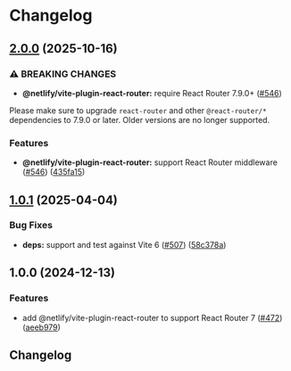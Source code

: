 # Changelog

## [2.0.0](https://github.com/netlify/remix-compute/compare/vite-plugin-react-router-v1.0.1...vite-plugin-react-router-v2.0.0) (2025-10-16)

### ⚠ BREAKING CHANGES

* **@netlify/vite-plugin-react-router:** require React Router 7.9.0+ ([#546](https://github.com/netlify/remix-compute/issues/546))

Please make sure to upgrade `react-router` and other `@react-router/*` dependencies to 7.9.0 or later. Older versions are no longer supported.

### Features

* **@netlify/vite-plugin-react-router:** support React Router middleware ([#546](https://github.com/netlify/remix-compute/issues/546)) ([435fa15](https://github.com/netlify/remix-compute/commit/435fa158d80d78e86b0259c3a668c774ef70c565))

## [1.0.1](https://github.com/netlify/remix-compute/compare/vite-plugin-react-router-v1.0.0...vite-plugin-react-router-v1.0.1) (2025-04-04)


### Bug Fixes

* **deps:** support and test against Vite 6 ([#507](https://github.com/netlify/remix-compute/issues/507)) ([58c378a](https://github.com/netlify/remix-compute/commit/58c378ac6e1a723300f240756c1e26e577b00d44))

## 1.0.0 (2024-12-13)


### Features

* add @netlify/vite-plugin-react-router to support React Router 7 ([#472](https://github.com/netlify/remix-compute/issues/472)) ([aeeb979](https://github.com/netlify/remix-compute/commit/aeeb9792887838767d3ebd6f2e6bd05d4a379f4e))

## Changelog
